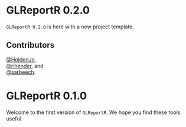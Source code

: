 # GLReportR 0.2.0

`GLReportR 0.2.0` is here with a new project template.

## Contributors

[&#x0040;HoldenJe](https://github.com/HoldenJe),  
[&#x0040;rihender](https://github.com/rihender), and  
[&#x0040;sarbeech](https://github.com/sarbeech).  

# GLReportR 0.1.0

Welcome to the first version of `GLReportR`. We hope you find these tools useful.
